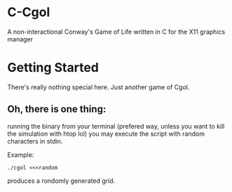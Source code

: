 # C-Cgol
A non-interactional Conway's Game of Life written in C for the X11 graphics manager

# Getting Started
There's really nothing special here. Just another game of Cgol.
## Oh, there is one thing:
running the binary from your terminal (prefered way, unless you want to kill the simulation with htop lol) you may execute the script with random characters in stdin.

Example:

`./cgol <<<random`

produces a rondomly generated grid.
